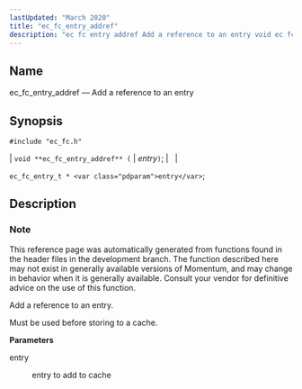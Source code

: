 ```yaml
---
lastUpdated: "March 2020"
title: "ec_fc_entry_addref"
description: "ec fc entry addref Add a reference to an entry void ec fc entry addref entry ec fc entry t entry This reference page was automatically generated from functions found in the header files in the development branch The function described here may not exist in generally available versions of..."
---
```


<a name="apis.ec_fc_entry_addref"></a> 
## Name

ec_fc_entry_addref — Add a reference to an entry

## Synopsis

`#include "ec_fc.h"`

| `void **ec_fc_entry_addref** (` | <var class="pdparam">entry</var>`)`; |   |

`ec_fc_entry_t * <var class="pdparam">entry</var>`;<a name="idp52126864"></a> 
## Description

### Note

This reference page was automatically generated from functions found in the header files in the development branch. The function described here may not exist in generally available versions of Momentum, and may change in behavior when it is generally available. Consult your vendor for definitive advice on the use of this function.

Add a reference to an entry.

Must be used before storing to a cache.

**<a name="idp52130208"></a> Parameters**

<dl class="variablelist">

<dt>entry</dt>

<dd>

entry to add to cache

</dd>

</dl>